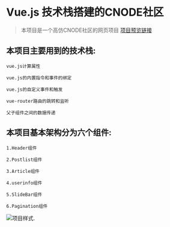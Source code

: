 # Vue.js 技术栈搭建的CNODE社区

> 本项目是一个高仿CNODE社区的网页项目 
[项目预览链接](https://hentaitang.github.io/vue-CNode/dist/)

## 本项目主要用到的技术栈:

``` 
vue.js计算属性

vue.js的内置指令和事件的绑定

vue.js的自定义事件和触发

vue-router路由的跳转和监听

父子组件之间的数据传递
```

## 本项目基本架构分为六个组件:

``` 
1.Header组件

2.Postlist组件

3.Article组件

4.userinfo组件

5.SlideBar组件

6.Pagination组件
```

![项目样式](https://i.loli.net/2018/11/18/5bf180e77a3f1.png).

